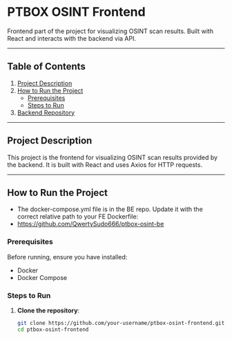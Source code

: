 # PTBOX OSINT Frontend

Frontend part of the project for visualizing OSINT scan results. Built with React and interacts with the backend via API.

---

## Table of Contents
1. [Project Description](#project-description)
2. [How to Run the Project](#how-to-run-the-project)
   - [Prerequisites](#prerequisites)
   - [Steps to Run](#steps-to-run)
3. [Backend Repository](#backend-repository)

---

## Project Description

This project is the frontend for visualizing OSINT scan results provided by the backend. It is built with React and uses Axios for HTTP requests.

---

## How to Run the Project
- The docker-compose.yml file is in the BE repo. Update it with the correct relative path to your FE Dockerfile:
- https://github.com/QwertySudo666/ptbox-osint-be

### Prerequisites

Before running, ensure you have installed:
- Docker
- Docker Compose

### Steps to Run

1. **Clone the repository**:
   ```bash
   git clone https://github.com/your-username/ptbox-osint-frontend.git
   cd ptbox-osint-frontend

